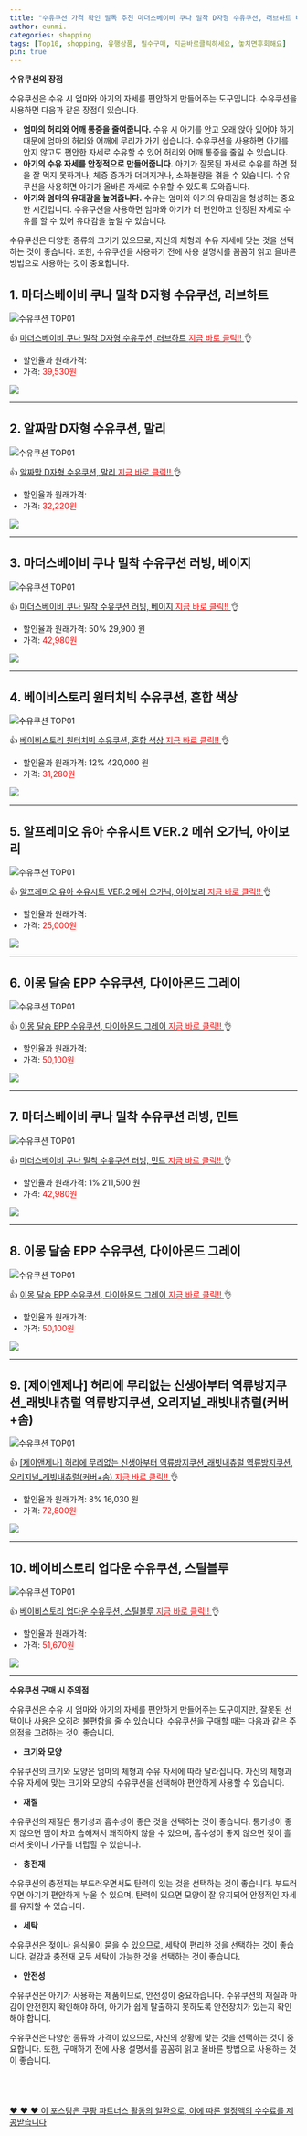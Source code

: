 ```yaml
---
title: "수유쿠션 가격 확인 필독 추천 마더스베이비 쿠나 밀착 D자형 수유쿠션, 러브하트 비교 장점 구매가이드"
author: eunmi.
categories: shopping
tags: [Top10, shopping, 유행상품, 필수구매, 지금바로클릭하세요, 놓치면후회해요]
pin: true
---
```

**수유쿠션의 장점**

수유쿠션은 수유 시 엄마와 아기의 자세를 편안하게 만들어주는 도구입니다. 수유쿠션을 사용하면 다음과 같은 장점이 있습니다.

* **엄마의 허리와 어깨 통증을 줄여줍니다.** 수유 시 아기를 안고 오래 앉아 있어야 하기 때문에 엄마의 허리와 어깨에 무리가 가기 쉽습니다. 수유쿠션을 사용하면 아기를 안지 않고도 편안한 자세로 수유할 수 있어 허리와 어깨 통증을 줄일 수 있습니다.
* **아기의 수유 자세를 안정적으로 만들어줍니다.** 아기가 잘못된 자세로 수유를 하면 젖을 잘 먹지 못하거나, 체중 증가가 더뎌지거나, 소화불량을 겪을 수 있습니다. 수유쿠션을 사용하면 아기가 올바른 자세로 수유할 수 있도록 도와줍니다.
* **아기와 엄마의 유대감을 높여줍니다.** 수유는 엄마와 아기의 유대감을 형성하는 중요한 시간입니다. 수유쿠션을 사용하면 엄마와 아기가 더 편안하고 안정된 자세로 수유를 할 수 있어 유대감을 높일 수 있습니다.

수유쿠션은 다양한 종류와 크기가 있으므로, 자신의 체형과 수유 자세에 맞는 것을 선택하는 것이 좋습니다. 또한, 수유쿠션을 사용하기 전에 사용 설명서를 꼼꼼히 읽고 올바른 방법으로 사용하는 것이 중요합니다.

   

## 1. 마더스베이비 쿠나 밀착 D자형 수유쿠션, 러브하트

![수유쿠션 TOP01](https://thumbnail6.coupangcdn.com/thumbnails/remote/230x230ex/image/retail/images/2017/12/13/11/7/a152bcc6-3890-48bd-a094-2f987326821a.jpg)


👍 [마더스베이비 쿠나 밀착 D자형 수유쿠션, 러브하트 <font color=red> 지금 바로 클릭!! </font> ](https://link.coupang.com/re/AFFSDP?lptag=AF3617701&subid=GithubCoopas&pageKey=53029924&traceid=V0-153&itemId=186608158&vendorItemId=3444279460) 👌 


- 할인율과 원래가격: 
- 가격: <span style='color:red'>39,530원</span>

[![](/discount_price.png)](https://link.coupang.com/re/AFFSDP?lptag=AF3617701&subid=GithubCoopas&pageKey=53029924&traceid=V0-153&itemId=186608158&vendorItemId=3444279460)

---


   

## 2. 알짜맘 D자형 수유쿠션, 말리

![수유쿠션 TOP01](https://thumbnail10.coupangcdn.com/thumbnails/remote/230x230ex/image/product/image/vendoritem/2019/01/30/3145434768/9db8f374-d997-4e3a-9f93-e42bed9802c8.jpg)


👍 [알짜맘 D자형 수유쿠션, 말리 <font color=red> 지금 바로 클릭!! </font> ](https://link.coupang.com/re/AFFSDP?lptag=AF3617701&subid=GithubCoopas&pageKey=838807&traceid=V0-153&itemId=400465840&vendorItemId=3145434768) 👌 


- 할인율과 원래가격: 
- 가격: <span style='color:red'>32,220원</span>

[![](/discount_price.png)](https://link.coupang.com/re/AFFSDP?lptag=AF3617701&subid=GithubCoopas&pageKey=838807&traceid=V0-153&itemId=400465840&vendorItemId=3145434768)

---


   

## 3. 마더스베이비 쿠나 밀착 수유쿠션 러빙, 베이지

![수유쿠션 TOP01](https://thumbnail7.coupangcdn.com/thumbnails/remote/230x230ex/image/retail/images/2020/04/13/9/2/8db06c19-03d5-4d3d-adfe-0c9ea0825842.jpg)


👍 [마더스베이비 쿠나 밀착 수유쿠션 러빙, 베이지 <font color=red> 지금 바로 클릭!! </font> ](https://link.coupang.com/re/AFFSDP?lptag=AF3617701&subid=GithubCoopas&pageKey=1458318684&traceid=V0-153&itemId=2509702568&vendorItemId=70502766702) 👌 


- 할인율과 원래가격: 50%  29,900   원
- 가격: <span style='color:red'>42,980원</span>

[![](/discount_price.png)](https://link.coupang.com/re/AFFSDP?lptag=AF3617701&subid=GithubCoopas&pageKey=1458318684&traceid=V0-153&itemId=2509702568&vendorItemId=70502766702)

---


   

## 4. 베이비스토리 원터치빅 수유쿠션, 혼합 색상

![수유쿠션 TOP01](https://thumbnail10.coupangcdn.com/thumbnails/remote/230x230ex/image/retail/images/2019/11/08/19/3/cafa2d86-9802-41a8-af58-26bbf2e2bfea.jpg)


👍 [베이비스토리 원터치빅 수유쿠션, 혼합 색상 <font color=red> 지금 바로 클릭!! </font> ](https://link.coupang.com/re/AFFSDP?lptag=AF3617701&subid=GithubCoopas&pageKey=335173053&traceid=V0-153&itemId=1069629474&vendorItemId=5557691346) 👌 


- 할인율과 원래가격: 12%  420,000   원
- 가격: <span style='color:red'>31,280원</span>

[![](/discount_price.png)](https://link.coupang.com/re/AFFSDP?lptag=AF3617701&subid=GithubCoopas&pageKey=335173053&traceid=V0-153&itemId=1069629474&vendorItemId=5557691346)

---


   

## 5. 알프레미오 유아 수유시트 VER.2 메쉬 오가닉, 아이보리

![수유쿠션 TOP01](https://thumbnail7.coupangcdn.com/thumbnails/remote/230x230ex/image/retail/images/2414583508298563-83d1ffca-342b-46da-8d31-f42ac7861874.jpg)


👍 [알프레미오 유아 수유시트 VER.2 메쉬 오가닉, 아이보리 <font color=red> 지금 바로 클릭!! </font> ](https://link.coupang.com/re/AFFSDP?lptag=AF3617701&subid=GithubCoopas&pageKey=217817134&traceid=V0-153&itemId=169667672&vendorItemId=3403945198) 👌 


- 할인율과 원래가격: 
- 가격: <span style='color:red'>25,000원</span>

[![](/discount_price.png)](https://link.coupang.com/re/AFFSDP?lptag=AF3617701&subid=GithubCoopas&pageKey=217817134&traceid=V0-153&itemId=169667672&vendorItemId=3403945198)

---


   

## 6. 이몽 달숨 EPP 수유쿠션, 다이아몬드 그레이

![수유쿠션 TOP01](https://thumbnail9.coupangcdn.com/thumbnails/remote/230x230ex/image/retail/images/2982293966082658-170bcabb-b196-4626-bf80-bf870c5b0bb6.jpg)


👍 [이몽 달숨 EPP 수유쿠션, 다이아몬드 그레이 <font color=red> 지금 바로 클릭!! </font> ](https://link.coupang.com/re/AFFSDP?lptag=AF3617701&subid=GithubCoopas&pageKey=5750472701&traceid=V0-153&itemId=9707897263&vendorItemId=76991760997) 👌 


- 할인율과 원래가격: 
- 가격: <span style='color:red'>50,100원</span>

[![](/discount_price.png)](https://link.coupang.com/re/AFFSDP?lptag=AF3617701&subid=GithubCoopas&pageKey=5750472701&traceid=V0-153&itemId=9707897263&vendorItemId=76991760997)

---


   

## 7. 마더스베이비 쿠나 밀착 수유쿠션 러빙, 민트

![수유쿠션 TOP01](https://thumbnail7.coupangcdn.com/thumbnails/remote/230x230ex/image/retail/images/2020/04/13/9/4/18169aff-f137-4dce-9c5f-a14e9b60c4ab.jpg)


👍 [마더스베이비 쿠나 밀착 수유쿠션 러빙, 민트 <font color=red> 지금 바로 클릭!! </font> ](https://link.coupang.com/re/AFFSDP?lptag=AF3617701&subid=GithubCoopas&pageKey=1458318684&traceid=V0-153&itemId=2509702569&vendorItemId=70502766703) 👌 


- 할인율과 원래가격: 1%  211,500   원
- 가격: <span style='color:red'>42,980원</span>

[![](/discount_price.png)](https://link.coupang.com/re/AFFSDP?lptag=AF3617701&subid=GithubCoopas&pageKey=1458318684&traceid=V0-153&itemId=2509702569&vendorItemId=70502766703)

---


   

## 8. 이몽 달숨 EPP 수유쿠션, 다이아몬드 그레이

![수유쿠션 TOP01](https://thumbnail9.coupangcdn.com/thumbnails/remote/230x230ex/image/retail/images/2982293966082658-170bcabb-b196-4626-bf80-bf870c5b0bb6.jpg)


👍 [이몽 달숨 EPP 수유쿠션, 다이아몬드 그레이 <font color=red> 지금 바로 클릭!! </font> ](https://link.coupang.com/re/AFFSDP?lptag=AF3617701&subid=GithubCoopas&pageKey=5750472701&traceid=V0-153&itemId=9707897263&vendorItemId=76991760997) 👌 


- 할인율과 원래가격: 
- 가격: <span style='color:red'>50,100원</span>

[![](/discount_price.png)](https://link.coupang.com/re/AFFSDP?lptag=AF3617701&subid=GithubCoopas&pageKey=5750472701&traceid=V0-153&itemId=9707897263&vendorItemId=76991760997)

---


   

## 9. [제이앤제나] 허리에 무리없는 신생아부터 역류방지쿠션_래빗내츄럴 역류방지쿠션, 오리지널_래빗내츄럴(커버+솜)

![수유쿠션 TOP01](https://thumbnail9.coupangcdn.com/thumbnails/remote/230x230ex/image/vendor_inventory/0fbe/961c4c56aa344635e5870e378e2884d56c295c06a33929a64505a7e2c2e2.jpg)


👍 [[제이앤제나] 허리에 무리없는 신생아부터 역류방지쿠션_래빗내츄럴 역류방지쿠션, 오리지널_래빗내츄럴(커버+솜) <font color=red> 지금 바로 클릭!! </font> ](https://link.coupang.com/re/AFFSDP?lptag=AF3617701&subid=GithubCoopas&pageKey=7520396513&traceid=V0-153&itemId=19723207662&vendorItemId=4617434086) 👌 


- 할인율과 원래가격: 8%  16,030   원
- 가격: <span style='color:red'>72,800원</span>

[![](/discount_price.png)](https://link.coupang.com/re/AFFSDP?lptag=AF3617701&subid=GithubCoopas&pageKey=7520396513&traceid=V0-153&itemId=19723207662&vendorItemId=4617434086)

---


   

## 10. 베이비스토리 업다운 수유쿠션, 스틸블루

![수유쿠션 TOP01](https://thumbnail7.coupangcdn.com/thumbnails/remote/230x230ex/image/retail/images/2022/08/24/18/4/d81844b8-e241-4b79-bed6-800f9d584ef2.jpg)


👍 [베이비스토리 업다운 수유쿠션, 스틸블루 <font color=red> 지금 바로 클릭!! </font> ](https://link.coupang.com/re/AFFSDP?lptag=AF3617701&subid=GithubCoopas&pageKey=6729610781&traceid=V0-153&itemId=15675903675&vendorItemId=82891368747) 👌 


- 할인율과 원래가격: 
- 가격: <span style='color:red'>51,670원</span>

[![](/discount_price.png)](https://link.coupang.com/re/AFFSDP?lptag=AF3617701&subid=GithubCoopas&pageKey=6729610781&traceid=V0-153&itemId=15675903675&vendorItemId=82891368747)

---
**수유쿠션 구매 시 주의점**

수유쿠션은 수유 시 엄마와 아기의 자세를 편안하게 만들어주는 도구이지만, 잘못된 선택이나 사용은 오히려 불편함을 줄 수 있습니다. 수유쿠션을 구매할 때는 다음과 같은 주의점을 고려하는 것이 좋습니다.

* **크기와 모양**

수유쿠션의 크기와 모양은 엄마의 체형과 수유 자세에 따라 달라집니다. 자신의 체형과 수유 자세에 맞는 크기와 모양의 수유쿠션을 선택해야 편안하게 사용할 수 있습니다.

* **재질**

수유쿠션의 재질은 통기성과 흡수성이 좋은 것을 선택하는 것이 좋습니다. 통기성이 좋지 않으면 땀이 차고 습해져서 쾌적하지 않을 수 있으며, 흡수성이 좋지 않으면 젖이 흘러서 옷이나 가구를 더럽힐 수 있습니다.

* **충전재**

수유쿠션의 충전재는 부드러우면서도 탄력이 있는 것을 선택하는 것이 좋습니다. 부드러우면 아기가 편안하게 누울 수 있으며, 탄력이 있으면 모양이 잘 유지되어 안정적인 자세를 유지할 수 있습니다.

* **세탁**

수유쿠션은 젖이나 음식물이 묻을 수 있으므로, 세탁이 편리한 것을 선택하는 것이 좋습니다. 겉감과 충전재 모두 세탁이 가능한 것을 선택하는 것이 좋습니다.

* **안전성**

수유쿠션은 아기가 사용하는 제품이므로, 안전성이 중요하습니다. 수유쿠션의 재질과 마감이 안전한지 확인해야 하며, 아기가 쉽게 탈출하지 못하도록 안전장치가 있는지 확인해야 합니다.

수유쿠션은 다양한 종류와 가격이 있으므로, 자신의 상황에 맞는 것을 선택하는 것이 중요합니다. 또한, 구매하기 전에 사용 설명서를 꼼꼼히 읽고 올바른 방법으로 사용하는 것이 좋습니다.<br><br><br><br><br> [ ❤ ❤ ❤ 이 포스팅은 쿠팡 파트너스 활동의 일환으로, 이에 따른 일정액의 수수료를 제공받습니다](https://link.coupang.com/a/bcEFyh)